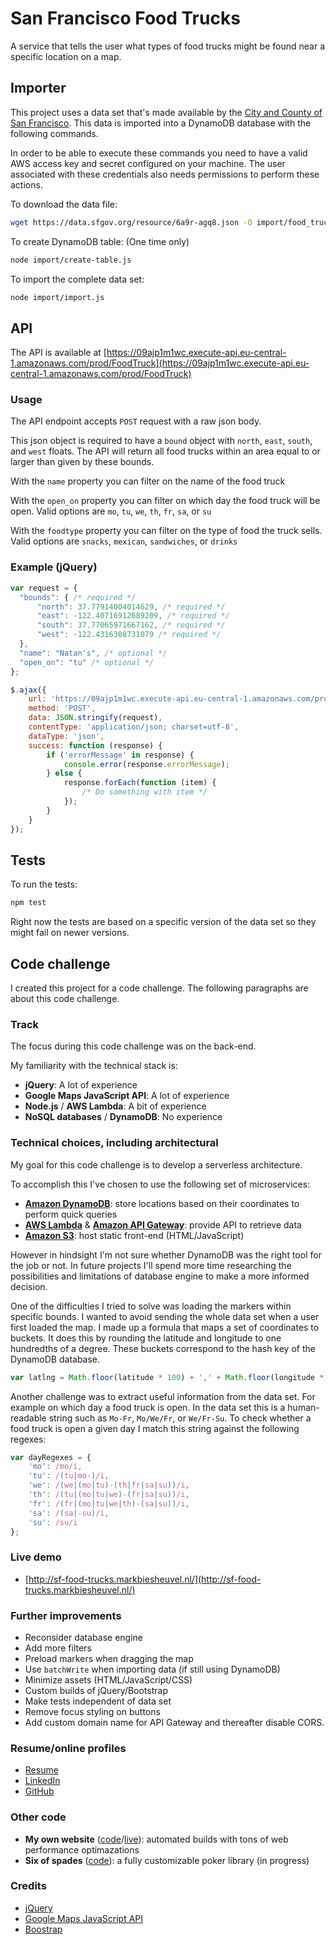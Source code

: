 # San Francisco Food Trucks

A service that tells the user what types of food trucks might be found near a specific location on a map.

## Importer

This project uses a data set that's made available by the [City and County of San Francisco](https://data.sfgov.org/Economy-and-Community/Mobile-Food-Facility-Permit/rqzj-sfat).
This data is imported into a DynamoDB database with the following commands.

In order to be able to execute these commands you need to have a valid AWS access key and secret configured on your machine.
The user associated with these credentials also needs permissions to perform these actions.

To download the data file:
```bash
wget https://data.sfgov.org/resource/6a9r-agq8.json -O import/food_trucks.json
```

To create DynamoDB table: (One time only)
```bash
node import/create-table.js
```

To import the complete data set:
```bash
node import/import.js
```

## API

The API is available at [https://09ajp1m1wc.execute-api.eu-central-1.amazonaws.com/prod/FoodTruck](https://09ajp1m1wc.execute-api.eu-central-1.amazonaws.com/prod/FoodTruck)

### Usage

The API endpoint accepts `POST` request with a raw json body.

This json object is required to have a `bound` object with `north`, `east`, `south`, and `west` floats.
The API will return all food trucks within an area equal to or larger than given by these bounds.

With the `name` property you can filter on the name of the food truck

With the `open_on` property you can filter on which day the food truck will be open. Valid options are `mo`, `tu`, `we`, `th`, `fr`, `sa`, or `su`

With the `foodtype` property you can filter on the type of food the truck sells. Valid options are `snacks`, `mexican`, `sandwiches`, or `drinks`

### Example (jQuery)
```javascript
var request = {
  "bounds": { /* required */
      "north": 37.77914004014629, /* required */
      "east": -122.40716912689209, /* required */
      "south": 37.77065971667162, /* required */
      "west": -122.4316308731079 /* required */
  },
  "name": "Natan's", /* optional */
  "open_on": "tu" /* optional */
};

$.ajax({
    url: 'https://09ajp1m1wc.execute-api.eu-central-1.amazonaws.com/prod/FoodTruck',
    method: 'POST',
    data: JSON.stringify(request),
    contentType: 'application/json; charset=utf-8',
    dataType: 'json',
    success: function (response) {
        if ('errorMessage' in response) {
            console.error(response.errorMessage);
        } else {
            response.forEach(function (item) {
                /* Do something with item */
            });
        }
    }
});
```

## Tests

To run the tests:
```bash
npm test
```

Right now the tests are based on a specific version of the data set so they might fail on newer versions.

## Code challenge

I created this project for a code challenge. 
The following paragraphs are about this code challenge.

### Track

The focus during this code challenge was on the back-end.

My familiarity with the technical stack is:
- **jQuery**: A lot of experience
- **Google Maps JavaScript API**: A lot of experience
- **Node.js** / **AWS Lambda**: A bit of experience
- **NoSQL databases** /  **DynamoDB**: No experience

### Technical choices, including architectural

My goal for this code challenge is to develop a serverless architecture.

To accomplish this I've chosen to use the following set of microservices:
- **[Amazon DynamoDB](https://aws.amazon.com/dynamodb)**: store locations based on their coordinates to perform quick queries
- **[AWS Lambda](https://aws.amazon.com/lambda/)** & **[Amazon API Gateway](https://aws.amazon.com/api-gateway/)**: provide API to retrieve data
- **[Amazon S3](https://aws.amazon.com/s3/)**: host static front-end (HTML/JavaScript)

However in hindsight I'm not sure whether DynamoDB was the right tool for the job or not.
In future projects I'll spend more time researching the possibilities and limitations of database engine to make a more informed decision.

One of the difficulties I tried to solve was loading the markers within specific bounds.
I wanted to avoid sending the whole data set when a user first loaded the map.
I made up a formula that maps a set of coordinates to buckets.
It does this by rounding the latitude and longitude to one hundredths of a degree.
These buckets correspond to the hash key of the DynamoDB database.

```javascript
var latlng = Math.floor(latitude * 100) + ',' + Math.floor(longitude * 100);
```

Another challenge was to extract useful information from the data set.
For example on which day a food truck is open.
In the data set this is a human-readable string such as `Mo-Fr`, `Mo/We/Fr`, or `We/Fr-Su`.
To check whether a food truck is open a given day I match this string against the following regexes:

```javascript
var dayRegexes = {
    'mo': /mo/i,
    'tu': /(tu|mo-)/i,
    'we': /(we|(mo|tu)-(th|fr|sa|su))/i,
    'th': /(tu|(mo|tu|we)-(fr|sa|su))/i,
    'fr': /(fr|(mo|tu|we|th)-(sa|su))/i,
    'sa': /(sa|-su)/i,
    'su': /su/i
};
```

### Live demo

- [http://sf-food-trucks.markbiesheuvel.nl/](http://sf-food-trucks.markbiesheuvel.nl/)

### Further improvements

- Reconsider database engine
- Add more filters
- Preload markers when dragging the map
- Use `batchWrite` when importing data (if still using DynamoDB)
- Minimize assets (HTML/JavaScript/CSS)
- Custom builds of jQuery/Bootstrap
- Make tests independent of data set
- Remove focus styling on buttons
- Add custom domain name for API Gateway and thereafter disable CORS.

### Resume/online profiles

- [Resume](https://markbiesheuvel.nl/)
- [LinkedIn](https://www.linkedin.com/in/markbiesheuvel)
- [GitHub](https://github.com/MarkBiesheuvel)

### Other code

- **My own website** ([code](https://github.com/MarkBiesheuvel/markbiesheuvel.nl)/[live](https://markbiesheuvel.nl/)): automated builds with tons of web performance optimazations
- **Six of spades** ([code](https://github.com/MarkBiesheuvel/six-of-spades)): a fully customizable poker library (in progress)

### Credits

- [jQuery](https://jquery.com/)
- [Google Maps JavaScript API](https://developers.google.com/maps/documentation/javascript/)
- [Boostrap](http://getbootstrap.com/)